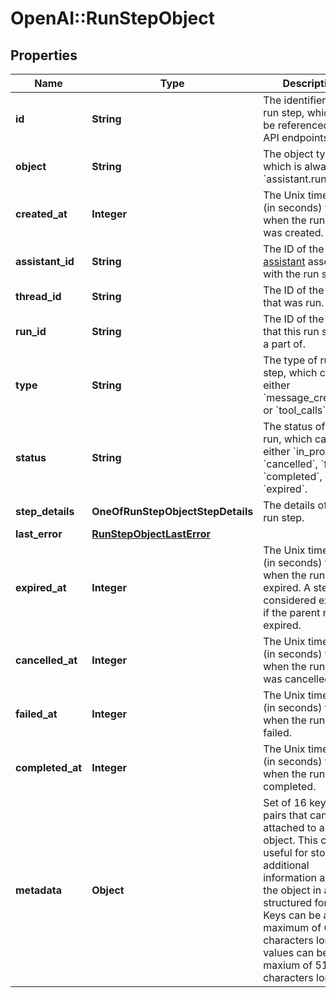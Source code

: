 # OpenAI::RunStepObject

## Properties
Name | Type | Description | Notes
------------ | ------------- | ------------- | -------------
**id** | **String** | The identifier of the run step, which can be referenced in API endpoints. | 
**object** | **String** | The object type, which is always &#x60;assistant.run.step&#x60;&#x60;. | 
**created_at** | **Integer** | The Unix timestamp (in seconds) for when the run step was created. | 
**assistant_id** | **String** | The ID of the [assistant](/docs/api-reference/assistants) associated with the run step. | 
**thread_id** | **String** | The ID of the [thread](/docs/api-reference/threads) that was run. | 
**run_id** | **String** | The ID of the [run](/docs/api-reference/runs) that this run step is a part of. | 
**type** | **String** | The type of run step, which can be either &#x60;message_creation&#x60; or &#x60;tool_calls&#x60;. | 
**status** | **String** | The status of the run, which can be either &#x60;in_progress&#x60;, &#x60;cancelled&#x60;, &#x60;failed&#x60;, &#x60;completed&#x60;, or &#x60;expired&#x60;. | 
**step_details** | **OneOfRunStepObjectStepDetails** | The details of the run step. | 
**last_error** | [**RunStepObjectLastError**](RunStepObjectLastError.md) |  | 
**expired_at** | **Integer** | The Unix timestamp (in seconds) for when the run step expired. A step is considered expired if the parent run is expired. | 
**cancelled_at** | **Integer** | The Unix timestamp (in seconds) for when the run step was cancelled. | 
**failed_at** | **Integer** | The Unix timestamp (in seconds) for when the run step failed. | 
**completed_at** | **Integer** | The Unix timestamp (in seconds) for when the run step completed. | 
**metadata** | **Object** | Set of 16 key-value pairs that can be attached to an object. This can be useful for storing additional information about the object in a structured format. Keys can be a maximum of 64 characters long and values can be a maxium of 512 characters long.  | 

